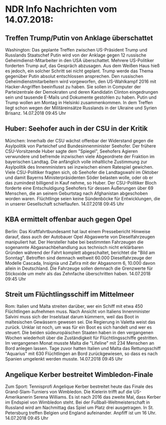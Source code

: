 # NDR Info Nachrichten vom 14.07.2018:


## Treffen Trump/Putin von Anklage überschattet
Washington: Das geplante Treffen zwischen US-Präsident Trump und Russlands Staatschef Putin wird von der Anklage gegen 12 russische Geheimdienst-Mitarbeiter in den USA überschattet. Mehrere US-Politiker forderten Trump auf, das Gespräch abzusagen. Aus dem Weißen Haus hieß es jedoch, ein solcher Schritt sei nicht geplant. Trump werde das Thema gegenüber Putin absolut entschlossen ansprechen. Den russischen Geheimdienstmitarbeitern wird vorgeworfen, den US-Wahlkampf 2016 mit Hacker-Angriffen beeinflusst zu haben. Sie sollen in Computer der Parteizentrale der Demokraten und deren Kandidatin Clinton eingedrungen sein und tausende E-Mails und Dokumente gestohlen zu haben. Putin und Trump wollen am Montag in Helsinki zusammenkommen. In dem Treffen liegt schon wegen der Militäreinsätze Russlands in der Ukraine und Syrien Brisanz. 14.07.2018 09:45 Uhr 

## Huber: Seehofer auch in der CSU in der Kritik
München: Innerhalb der CSU wächst offenbar der Widerstand gegen die Asylpolitik von Parteichef und Bundesinnenminister Seehofer. Der frühere CSU-Vorsitzende Huber sagte dem "Spiegel", Seehofers Agieren verwundere und befremde inzwischen viele Abgeordnete der Fraktion im bayerischen Landtag. Die anfänglich volle inhaltliche Zustimmung zur Asylpolitik des Innenministers sei inzwischen einem Ratespiel gewichen. Viele CSU-Politiker fragten sich, ob Seehofer die Landtagswahl im Oktober und damit Bayerns Ministerpräsidenten Söder belasten wolle, oder ob er das zumindest billigend in Kauf nehme, so Huber. Der CSU-Politiker Bloch forderte eine Entschuldigung Seehofers für dessen Äußerungen über 69 Menschen, die an seinem Geburtstag nach Afghanistan abgeschoben worden waren. Flüchtlinge seien keine Sündenböcke für Entwicklungen, die in unserer Gesellschaft schieflaufen. 14.07.2018 09:45 Uhr 

## KBA ermittelt offenbar auch gegen Opel
Berlin: Das Kraftfahrtbundesamt hat laut einem Pressebericht Hinweise darauf, dass auch der Autobauer Opel Abgaswerte von Dieselfahrzeugen manipuliert hat. Der Hersteller habe bei bestimmten Fahrzeugen die sogenannte Abgasnachbehandlung aus technisch nicht erklärbaren Gründen während der Fahrt komplett abgeschaltet, berichtet die "Bild am Sonntag". Betroffen sind demnach weltweit 60.000 Dieselfahrzeuge der Modelle Cascada, Insignia und Zafira mit der Abgasnorm 6, 10.000 davon allein in Deutschland. Die Fahrzeuge sollen demnach die Grenzwerte für Stickoxide um mehr als das Zehnfache überschritten haben. 14.07.2018 09:45 Uhr 

## Streit um Flüchtlingsschiff im Mittelmeer
Rom:		Italien und Malta streiten darüber, wer ein Schiff mit etwa 450 Flüchtlingen aufnehmen muss. Nach Ansicht von Italiens Innenminister Salvini muss sich der Inselstaat darum kümmern, weil das Boot in maltesischen Gewässern gewesen sei. Die Regierung in Valetta weist das zurück. Unklar ist noch, um was für ein Boot es sich handelt und wer es steuert. Die beiden südeuropäischen Staaten haben in den vergangenen Wochen wiederholt über die Zuständigkeit für Flüchtlingsschiffe gestritten. Im vergangenen Monat musste Malta die "Lifeline" mit 234 Menschen an Bord anlegen lassen. Tage zuvor hatten Italien und Malta das Rettungsschiff "Aquarius" mit 630 Flüchtlingen an Bord zurückgewiesen, so dass es nach Spanien umgelenkt werden musste. 14.07.2018 09:45 Uhr 

## Angelique Kerber bestreitet Wimbledon-Finale
Zum Sport: Tennisprofi Angelique Kerber bestreitet heute das Finale des Grand-Slam-Turniers von Wimbledon. Die Kielerin trifft auf die US-Amerikanerin Serena Williams. Es ist nach 2016 das zweite Mal, dass Kerber im Endspiel von Wimbledon steht. Bei der Fußball-Weltmeisterschaft in Russland wird am Nachmittag das Spiel um Platz drei ausgetragen. In St. Petersburg treffen Belgien und England aufeinander. Anpfiff ist um 16 Uhr. 14.07.2018 09:45 Uhr 
